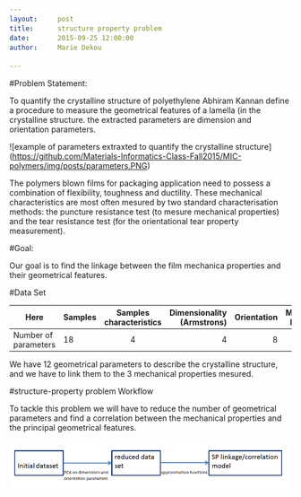 ```yaml
---
layout:     post
title:      structure property problem
date:       2015-09-25 12:00:00
author:     Marie Dekou

---
```

<!-- Start Writing Below in Markdown -->


#Problem Statement:

To quantify the crystalline structure of polyethylene Abhiram Kannan define a procedure to measure the geometrical features
of a lamella (in the crystalline structure. the extracted parameters are  dimension and orientation parameters.

![example of parameters extraxted to quantify the crystalline structure]
(https://github.com/Materials-Informatics-Class-Fall2015/MIC-polymers/img/posts/parameters.PNG)

The polymers blown films for packaging application need to possess a combination of flexibility, toughness and ductility.
These mechanical characteristics are most often mesured by two standard characterisation methods: the puncture resistance test 
(to mesure mechanical properties) and the tear resistance test (for the orientational tear property measurement).

#Goal:

Our goal is to find the linkage between the film mechanica properties and their geometrical features.

#Data Set

Here | Samples | Samples characteristics| Dimensionality (Armstrons)|Orientation|Mechanical Properties
|---------|:----------|:----------:|---------:|---------:|---------:|
Number of parameters   |18|  4 |4|8|3

We have 12 geometrical parameters to describe the crystalline structure, and we have to link them to the 3 mechanical
properties mesured.

#structure-property problem Workflow

To tackle this problem we will have to reduce the number of geometrical parameters and find a correlation between the
mechanical properties and the principal geometrical features.

![structure property problem workflow](https://github.com/Materials-Informatics-Class-Fall2015/MIC-polymers/blob/gh-pages/img/posts/sp_workflow.PNG)

